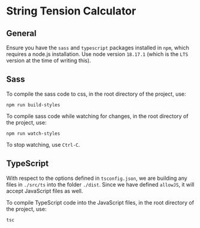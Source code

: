 # String Tension Calculator

## General

Ensure you have the `sass` and `typescript` packages installed in `npm`, which requires a node.js installation. Use node version `18.17.1` (which is the `LTS` version at the time of writing this).

## Sass

To compile the sass code to css, in the root directory of the project, use:
```
npm run build-styles
```

To compile sass code while watching for changes, in the root directory of the project, use:
```
npm run watch-styles
```

To stop watching, use `Ctrl-C`.

## TypeScript

With respect to the options defined in `tsconfig.json`, we are building any files in `./src/ts` into the folder `./dist`. Since we have defined `allowJS`, it will accept JavaScript files as well.

To compile TypeScript code into the JavaScript files, in the root directory of the project, use:
```
tsc
```
